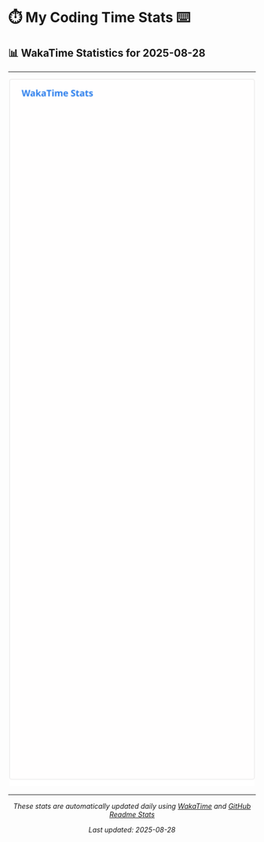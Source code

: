# ⏱️ My Coding Time Stats ⌨️

## 📊 WakaTime Statistics for 2025-08-28

---

<div align="center">

<img src="./images/wakatime-stats-2025-08-28.svg" alt="WakaTime Stats" width="500">

</div>

---

<div align="center">

*These stats are automatically updated daily using [WakaTime](https://wakatime.com) and [GitHub Readme Stats](https://github.com/anuraghazra/github-readme-stats)*

*Last updated: 2025-08-28*
</div>
